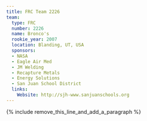 ```yaml
---
title: FRC Team 2226
team:
  type: FRC
  number: 2226
  name: Bronco's
  rookie_year: 2007
  location: Blanding, UT, USA
  sponsors:
  - NASA
  - Eagle Air Med
  - JM Welding
  - Recapture Metals
  - Energy Solutions
  - San Juan School District
  links:
    Website: http://sjh-www.sanjuanschools.org
---
```


{% include remove_this_line_and_add_a_paragraph %}